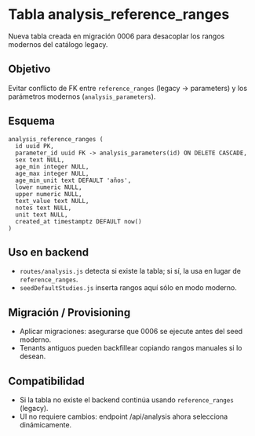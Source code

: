 # Tabla analysis_reference_ranges

Nueva tabla creada en migración 0006 para desacoplar los rangos modernos del catálogo legacy.

## Objetivo
Evitar conflicto de FK entre `reference_ranges` (legacy -> parameters) y los parámetros modernos (`analysis_parameters`).

## Esquema
```
analysis_reference_ranges (
  id uuid PK,
  parameter_id uuid FK -> analysis_parameters(id) ON DELETE CASCADE,
  sex text NULL,
  age_min integer NULL,
  age_max integer NULL,
  age_min_unit text DEFAULT 'años',
  lower numeric NULL,
  upper numeric NULL,
  text_value text NULL,
  notes text NULL,
  unit text NULL,
  created_at timestamptz DEFAULT now()
)
```

## Uso en backend
- `routes/analysis.js` detecta si existe la tabla; si sí, la usa en lugar de `reference_ranges`.
- `seedDefaultStudies.js` inserta rangos aquí sólo en modo moderno.

## Migración / Provisioning
- Aplicar migraciones: asegurarse que 0006 se ejecute antes del seed moderno.
- Tenants antiguos pueden backfillear copiando rangos manuales si lo desean.

## Compatibilidad
- Si la tabla no existe el backend continúa usando `reference_ranges` (legacy).
- UI no requiere cambios: endpoint /api/analysis ahora selecciona dinámicamente.

